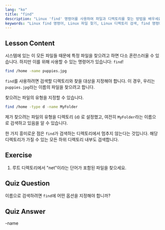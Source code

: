 ```yaml
---
lang: "ko"
title: "find"
description: "Linux 'find' 명령어를 사용하여 파일과 디렉토리를 찾는 방법을 배우세요. 기본적인 검색 옵션을 알아보고 Linux 파일 관리 기술을 향상시키세요."
keywords: "Linux find 명령어, Linux 파일 찾기, Linux 디렉토리 검색, find 명령어 튜토리얼, Linux 파일 관리, 초보자 Linux, Linux 가이드"
---
```


## Lesson Content

시스템에 있는 이 모든 파일들 때문에 특정 파일을 찾으려고 하면 다소 혼란스러울 수 있습니다. 하지만 이를 위해 사용할 수 있는 명령어가 있습니다: `find`!

```bash
find /home -name puppies.jpg
```

`find`를 사용하려면 검색할 디렉토리와 찾을 대상을 지정해야 합니다. 이 경우, 우리는 `puppies.jpg`라는 이름의 파일을 찾으려고 합니다.

찾으려는 파일의 유형을 지정할 수 있습니다.

```bash
find /home -type d -name MyFolder
```

제가 찾으려는 파일의 유형을 디렉토리 (`d`) 로 설정했고, 여전히 `MyFolder`라는 이름으로 검색하고 있음을 알 수 있습니다.

한 가지 흥미로운 점은 `find`가 검색하는 디렉토리에서 멈추지 않는다는 것입니다. 해당 디렉토리가 가질 수 있는 모든 하위 디렉토리 내부도 검색합니다.

## Exercise

1. 루트 디렉토리에서 "net"이라는 단어가 포함된 파일을 찾으세요.

## Quiz Question

이름으로 검색하려면 `find`에 어떤 옵션을 지정해야 합니까?

## Quiz Answer

-name
